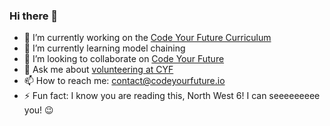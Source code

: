 ### Hi there 👋

- 🔭 I’m currently working on the [Code Your Future Curriculum](https://github.com/CodeYourFuture/curriculum)
- 🌱 I’m currently learning model chaining
- 👯 I’m looking to collaborate on [Code Your Future](https://CodeYourFuture)
- 💬 Ask me about [volunteering at CYF](https://codeyourfuture.io/volunteers/)
- 📫 How to reach me: contact@codeyourfuture.io
- ⚡ Fun fact: I know you are reading this, North West 6! I can seeeeeeeee you! 😉 

